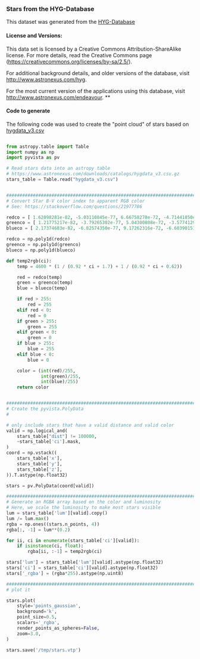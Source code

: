 ### Stars from the HYG-Database

This dataset was generated from the [HYG-Database](https://github.com/astronexus/HYG-Database)


#### License and Versions:

This data set is licensed by a Creative Commons Attribution-ShareAlike license. For more details, read the Creative Commons page (https://creativecommons.org/licenses/by-sa/2.5/).
 
For additional background details, and older versions of the database, visit  http://www.astronexus.com/hyg.

For the most current version of the applications using this database, visit http://www.astronexus.com/endeavour. **

#### Code to generate

The following code was used to create the "point cloud" of stars based on [hygdata_v3.csv](https://github.com/astronexus/HYG-Database/blob/master/hygdata_v3.csv)


```py

from astropy.table import Table
import numpy as np
import pyvista as pv

# Read stars data into an astropy table
# https://www.astronexus.com/downloads/catalogs/hygdata_v3.csv.gz
stars_table = Table.read("hygdata_v3.csv")


###############################################################################$
# Convert Star B-V color index to apparent RGB color
# See: https://stackoverflow.com/questions/21977786

redco = [ 1.62098281e-82, -5.03110845e-77, 6.66758278e-72, -4.71441850e-67, 1.66429493e-62, -1.50701672e-59, -2.42533006e-53, 8.42586475e-49, 7.94816523e-45, -1.68655179e-39, 7.25404556e-35, -1.85559350e-30, 3.23793430e-26, -4.00670131e-22, 3.53445102e-18, -2.19200432e-14, 9.27939743e-11, -2.56131914e-07,  4.29917840e-04, -3.88866019e-01, 3.97307766e+02]
greenco = [ 1.21775217e-82, -3.79265302e-77, 5.04300808e-72, -3.57741292e-67, 1.26763387e-62, -1.28724846e-59, -1.84618419e-53, 6.43113038e-49, 6.05135293e-45, -1.28642374e-39, 5.52273817e-35, -1.40682723e-30, 2.43659251e-26, -2.97762151e-22, 2.57295370e-18, -1.54137817e-14, 6.14141996e-11, -1.50922703e-07,  1.90667190e-04, -1.23973583e-02,-1.33464366e+01]
blueco = [ 2.17374683e-82, -6.82574350e-77, 9.17262316e-72, -6.60390151e-67, 2.40324203e-62, -5.77694976e-59, -3.42234361e-53, 1.26662864e-48, 8.75794575e-45, -2.45089758e-39, 1.10698770e-34, -2.95752654e-30, 5.41656027e-26, -7.10396545e-22, 6.74083578e-18, -4.59335728e-14, 2.20051751e-10, -7.14068799e-07,  1.46622559e-03, -1.60740964e+00, 6.85200095e+02]

redco = np.poly1d(redco)
greenco = np.poly1d(greenco)
blueco = np.poly1d(blueco)

def temp2rgb(ci):
    temp = 4600 * (1 / (0.92 * ci + 1.7) + 1 / (0.92 * ci + 0.62))

    red = redco(temp)
    green = greenco(temp)
    blue = blueco(temp)

    if red > 255:
        red = 255
    elif red < 0:
        red = 0
    if green > 255:
        green = 255
    elif green < 0:
        green = 0
    if blue > 255:
        blue = 255
    elif blue < 0:
        blue = 0

    color = (int(red)/255,
             int(green)/255,
             int(blue)/255)
    return color


###############################################################################
# Create the pyvista.PolyData
# 

# only include stars that have a valid distance and valid color
valid = np.logical_and(
    stars_table["dist"] != 100000,
    ~stars_table['ci'].mask,
)
coord = np.vstack((
    stars_table['x'],
    stars_table['y'],
    stars_table['z'],
)).T.astype(np.float32)

stars = pv.PolyData(coord[valid])

###############################################################################
# Generate an RGBA array based on the color and luminosity
# Here, we scale the luminosity to make most stars visible 
lum = stars_table['lum'][valid].copy()
lum /= lum.max()
rgba = np.ones((stars.n_points, 4))
rgba[:, -1] = lum**(0.2)

for ii, ci in enumerate(stars_table['ci'][valid]):
    if isinstance(ci, float):
        rgba[ii, :-1] = temp2rgb(ci)

stars['lum'] = stars_table['lum'][valid].astype(np.float32)
stars['ci'] = stars_table['ci'][valid].astype(np.float32)
stars['_rgba'] = (rgba*255).astype(np.uint8)

###############################################################################
# plot it

stars.plot(
    style='points_gaussian',
    background='k',
    point_size=0.5,
    scalars='_rgba',
    render_points_as_spheres=False,
    zoom=3.0,
)

stars.save('/tmp/stars.vtp')
```

